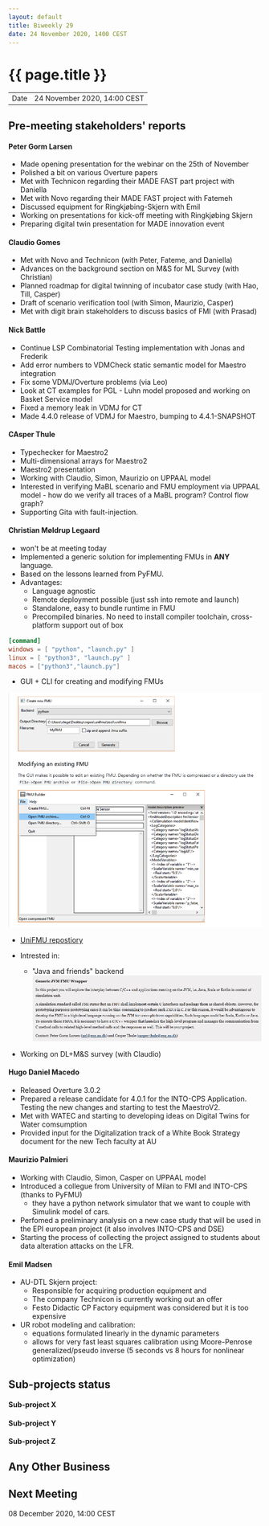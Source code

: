 ```yaml
---
layout: default
title: Biweekly 29
date: 24 November 2020, 1400 CEST
---
```


<script src="https://code.jquery.com/jquery-1.11.1.min.js">
</script>
<script src="/javascripts/edit.js"></script>
<script>setEditButonNm();</script>

# {{ page.title }}

|      |                              |
| ---- | ---------------------------- |
| Date | 24 November 2020, 14:00 CEST |

## Pre-meeting stakeholders' reports

<!-- Please keep in mind that the minutes are publicly available.-->

#### Peter Gorm Larsen

- Made opening presentation for the webinar on the 25th of November
- Polished a bit on various Overture papers
- Met with Technicon regarding their MADE FAST part project with Daniella
- Met with Novo regarding their MADE FAST project with Fatemeh
- Discussed equipment for Ringkjøbing-Skjern with Emil
- Working on presentations for kick-off meeting with Ringkjøbing Skjern
- Preparing digital twin presentation for MADE innovation event

#### Claudio Gomes

- Met with Novo and Technicon (with Peter, Fateme, and Daniella)
- Advances on the background section on M&S for ML Survey (with Christian)
- Planned roadmap for digital twinning of incubator case study (with Hao, Till, Casper)
- Draft of scenario verification tool (with Simon, Maurizio, Casper)
- Met with digit brain stakeholders to discuss basics of FMI (with Prasad)

#### Nick Battle

- Continue LSP Combinatorial Testing implementation with Jonas and Frederik
- Add error numbers to VDMCheck static semantic model for Maestro integration
- Fix some VDMJ/Overture problems (via Leo)
- Look at CT examples for PGL - Luhn model proposed and working on Basket Service model
- Fixed a memory leak in VDMJ for CT
- Made 4.4.0 release of VDMJ for Maestro, bumping to 4.4.1-SNAPSHOT

#### CAsper Thule

- Typechecker for Maestro2
- Multi-dimensional arrays for Maestro2
- Maestro2 presentation
- Working with Claudio, Simon, Maurizio on UPPAAL model
- Interested in verifying MaBL scenario and FMU employment via UPPAAL model - how do we verify all traces of a MaBL program? Control flow graph?
- Supporting Gita with fault-injection.

#### Christian Møldrup Legaard

- won't be at meeting today
- Implemented a generic solution for implementing FMUs in **ANY** language.
- Based on the lessons learned from PyFMU.
- Advantages:
  - Language agnostic
  - Remote deployment possible (just ssh into remote and launch)
  - Standalone, easy to bundle runtime in FMU
  - Precompiled binaries. No need to install compiler toolchain, cross-platform support out of box

```toml
[command]
windows = [ "python", "launch.py" ]
linux = [ "python3", "launch.py" ]
macos = ["python3","launch.py"]
```

- GUI + CLI for creating and modifying FMUs

![](assets/2020-11-24-11-57-57.png)

- [UniFMU repostiory](https://github.com/INTO-CPS-Association/unifmu)

- Intrested in:

  - "Java and friends" backend
    ![](assets/2020-11-24-12-06-59.png)

- Working on DL+M&S survey (with Claudio)

#### Hugo Daniel Macedo
- Released Overture 3.0.2
- Prepared a release candidate for 4.0.1 for the INTO-CPS Application. Testing the new changes and starting to test the MaestroV2. 
- Met with WATEC and starting to developing ideas on Digital Twins for Water comsumption
- Provided input for the Digitalization track of a White Book Strategy document for the new Tech faculty at AU

#### Maurizio Palmieri
- Working with Claudio, Simon, Casper on UPPAAL model
- Introduced a collegue from University of Milan to FMI and INTO-CPS (thanks to PyFMU)
	- they have a python network simulator that we want to couple with Simulink model of cars.
- Perfomed a preliminary analysis on a new case study that will be used in the EPI european project (it also involves INTO-CPS and DSE)
- Starting the process of collecting the project assigned to students about data alteration attacks on the LFR.

#### Emil Madsen
- AU-DTL Skjern project:
  - Responsible for acquiring production equipment and 
  - The company Technicon is currently working out an offer
  - Festo Didactic CP Factory equipment was considered but it is too expensive
- UR robot modeling and calibration:
  - equations formulated linearly in the dynamic parameters
  - allows for very fast least squares calibration using Moore-Penrose generalized/pseudo inverse (5 seconds vs 8 hours for nonlinear optimization)

## Sub-projects status

#### Sub-project X

#### Sub-project Y

#### Sub-project Z

## Any Other Business

## Next Meeting

08 December 2020, 14:00 CEST

<div id="edit_page_div"></div>
